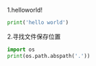 

1.helloworld!

```python
print('hello world')
```

2.寻找文件保存位置

```python
import os
print(os.path.abspath('.'))
```

